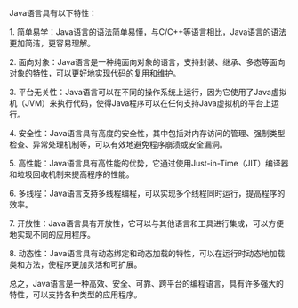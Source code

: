 Java语言具有以下特性：  
  
1. 简单易学：Java语言的语法简单易懂，与C/C++等语言相比，Java语言的语法更加简洁，更容易理解。  
  
2. 面向对象：Java语言是一种纯面向对象的语言，支持封装、继承、多态等面向对象的特性，可以更好地实现代码的复用和维护。  
  
3. 平台无关性：Java语言可以在不同的操作系统上运行，因为它使用了Java虚拟机（JVM）来执行代码，使得Java程序可以在任何支持Java虚拟机的平台上运行。  
  
4. 安全性：Java语言具有高度的安全性，其中包括对内存访问的管理、强制类型检查、异常处理机制等，可以有效地避免程序崩溃或安全漏洞。  
  
5. 高性能：Java语言具有高性能的优势，它通过使用Just-in-Time（JIT）编译器和垃圾回收机制来提高程序的性能。  
  
6. 多线程：Java语言支持多线程编程，可以实现多个线程同时运行，提高程序的效率。  
  
7. 开放性：Java语言具有开放性，它可以与其他语言和工具进行集成，可以方便地实现不同的应用程序。  
  
8. 动态性：Java语言具有动态绑定和动态加载的特性，可以在运行时动态地加载类和方法，使程序更加灵活和可扩展。  
  
总之，Java语言是一种高效、安全、可靠、跨平台的编程语言，具有许多强大的特性，可以支持各种类型的应用程序。